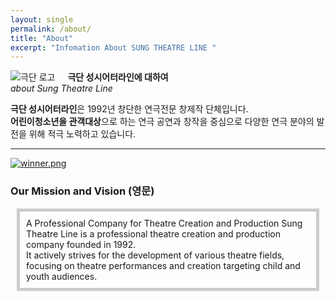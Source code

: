 ```yaml
---
layout: single
permalink: /about/
title: "About"
excerpt: "Infomation About SUNG THEATRE LINE "
---
```


<img  src="https://i.postimg.cc/SK1X5tm7/rogo-s.png"  alt="극단 로고"  style="float: left; margin-right: 20px;"> 

<!-- 여기에 대표 이미지나 로고를 넣어봐! -->

**극단 성시어터라인에 대하여**<br>
*about Sung Theatre Line*

**극단 성시어터라인**은 1992년 창단한 연극전문 창제작 단체입니다.<br>
**어린이청소년을 관객대상**으로 하는 연극 공연과 창작을 중심으로 다양한 연극 분야의 발전을 위해 적극 노력하고 있습니다.

---

[![winner.png](https://i.postimg.cc/hP8XgGSG/winner.png)](https://postimg.cc/3dR8FY0M)

### Our Mission and Vision (영문)

<div style="border: 5px solid #ccc; padding: 10px; margin: 10px;">
A Professional Company for Theatre Creation and Production
Sung Theatre Line is a professional theatre creation and production company founded in 1992.<br>
It actively strives for the development of various theatre fields, focusing on theatre performances and creation targeting child and youth audiences.
</div>